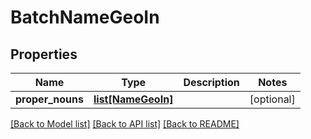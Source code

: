 # BatchNameGeoIn

## Properties
Name | Type | Description | Notes
------------ | ------------- | ------------- | -------------
**proper_nouns** | [**list[NameGeoIn]**](NameGeoIn.md) |  | [optional] 

[[Back to Model list]](../README.md#documentation-for-models) [[Back to API list]](../README.md#documentation-for-api-endpoints) [[Back to README]](../README.md)


